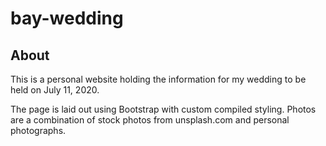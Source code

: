 # bay-wedding

## About

This is a personal website holding the information for my wedding to be held on July 11, 2020.

The page is laid out using Bootstrap with custom compiled styling. Photos are a combination of stock photos from unsplash.com and personal photographs.